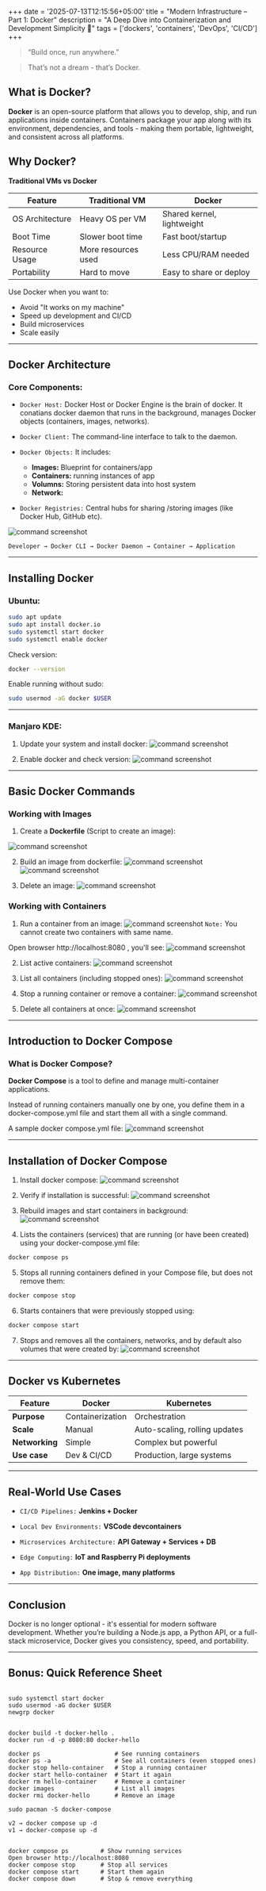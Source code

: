 
+++
date = '2025-07-13T12:15:56+05:00'
title = "Modern Infrastructure – Part 1: Docker"
description = "A Deep Dive into Containerization and Development Simplicity 🐳"
tags = ['dockers', 'containers', 'DevOps', 'CI/CD']
+++


> “Build once, run anywhere.”

> That’s not a dream - that’s Docker.


##  What is Docker? 
**Docker** is an open-source platform that allows you to develop, ship, and run applications inside containers. Containers package your app along with its environment, dependencies, and tools - making them portable, lightweight, and consistent across all platforms.

## Why Docker? 
 **Traditional VMs vs Docker**

| Feature               | Traditional VM              | Docker                          |
|-----------------------|-----------------------------|----------------------------------|
| OS Architecture       | Heavy OS per VM             | Shared kernel, lightweight       |
| Boot Time             | Slower boot time            | Fast boot/startup                |
| Resource Usage        | More resources used         | Less CPU/RAM needed              |
| Portability           | Hard to move                | Easy to share or deploy          |

Use Docker when you want to:
- Avoid "It works on my machine"
- Speed up development and CI/CD
- Build microservices
- Scale easily

---

## Docker Architecture
### Core Components:

- `Docker Host:` Docker Host or Docker Engine is the brain of docker. It conatians docker daemon that runs in the background, manages Docker objects (containers, images, networks).

- `Docker Client:` The command-line interface to talk to the daemon.

- `Docker Objects:` It includes:
  - **Images:** Blueprint for containers/app
  - **Containers:** running instances of app
  - **Volumns:** Storing persistent data into host system
  - **Network:**

- `Docker Registries:` Central hubs for sharing /storing images (like Docker Hub, GitHub etc).

![command screenshot](/docker/da.png)

```plaintext
Developer → Docker CLI → Docker Daemon → Container → Application
```

---

## Installing Docker 
### Ubuntu:

```bash
sudo apt update
sudo apt install docker.io
sudo systemctl start docker
sudo systemctl enable docker
```

Check version:
```bash
docker --version
```
Enable running without sudo:

```bash
sudo usermod -aG docker $USER
```
---

### Manjaro KDE:
1. Update your system and install docker:
![command screenshot](/docker/s1.png)

2. Enable docker and check version:
![command screenshot](/docker/s2.png)

---

## Basic Docker Commands
### Working with Images
1. Create a **Dockerfile** (Script to create an image):

![command screenshot](/docker/s18.png)

2. Build an image from dockerfile:
![command screenshot](/docker/s4.png)
![command screenshot](/docker/s5.png)

3. Delete an image:
![command screenshot](/docker/s9.png)

### Working with Containers
1. Run a container from an image:
![command screenshot](/docker/s16.png)
`Note:` You cannot create two containers with same name.

Open browser http://localhost:8080 , you'll see:
![command screenshot](/docker/s6.png)


2. List active containers: 
![command screenshot](/docker/s7.png)

3. List all containers (including stopped ones):
![command screenshot](/docker/sb.png)

4. Stop a running container or remove a container:
![command screenshot](/docker/db.png)


6. Delete all containers at once:
![command screenshot](/docker/s15.png)

---

## Introduction to Docker Compose
### What is Docker Compose?

**Docker Compose** is a tool to define and manage multi-container applications.

Instead of running containers manually one by one, you define them in a docker-compose.yml file and start them all with a single command.

A sample docker compose.yml file:
![command screenshot](/docker/sd.png)

---

## Installation of Docker Compose 
1. Install docker compose:
![command screenshot](/docker/s10.png)
2. Verify if installation is successful:
![command screenshot](/docker/sa.png)

3. Rebuild images and start containers in background:
![command screenshot](/docker/x.png)

4. Lists the containers (services) that are running (or have been created) using your docker-compose.yml file:
```bash
docker compose ps
```
5. Stops all running containers defined in your Compose file, but does not remove them:
```bash
docker compose stop
```
6. Starts containers that were previously stopped using:
```bash
docker compose start
```
7. Stops and removes all the containers, networks, and by default also volumes that were created by:
![command screenshot](/docker/sa.png)

---


## Docker vs Kubernetes 
| Feature     | Docker                   | Kubernetes                          |
|-------------|--------------------------|--------------------------------------|
| **Purpose** | Containerization         | Orchestration                        |
| **Scale**   | Manual                   | Auto-scaling, rolling updates        |
| **Networking** | Simple                | Complex but powerful                 |
| **Use case** | Dev & CI/CD             | Production, large systems            |

---

## Real-World Use Cases 
- `CI/CD Pipelines:` **Jenkins + Docker**

- `Local Dev Environments:` **VSCode devcontainers**

- `Microservices Architecture:` **API Gateway + Services + DB**

- `Edge Computing:` **IoT and Raspberry Pi deployments**

- `App Distribution:` **One image, many platforms**

---

## Conclusion  
Docker is no longer optional - it's essential for modern software development.
Whether you’re building a Node.js app, a Python API, or a full-stack microservice, Docker gives you consistency, speed, and portability.

---

## Bonus: Quick Reference Sheet
```pgsql

sudo systemctl start docker
sudo usermod -aG docker $USER
newgrp docker


docker build -t docker-hello .
docker run -d -p 8080:80 docker-hello

docker ps                     # See running containers
docker ps -a                  # See all containers (even stopped ones)
docker stop hello-container   # Stop a running container 
docker start hello-container  # Start it again
docker rm hello-container     # Remove a container 
docker images                 # List all images 
docker rmi docker-hello       # Remove an image

sudo pacman -S docker-compose

v2 → docker compose up -d
v1 → docker-compose up -d


docker compose ps         # Show running services
Open browser http://localhost:8080
docker compose stop       # Stop all services
docker compose start      # Start them again
docker compose down       # Stop & remove everything



```
